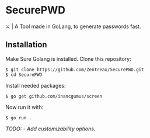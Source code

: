 # SecurePWD
 ⚔️ | A Tool made in GoLang, to generate passwords fast.
 
 ## Installation
 Make Sure Golang is installed.
 Clone this repository:
 ```
 $ git clone https://github.com/Zentreax/SecurePWD.git
 $ cd SecurePWD
 ```
 Install needed packages:
 ```
 $ go get github.com/inancgumus/screen
 ```
 Now run it with:
 ```
 $ go run .
 ```
 
 
 *TODO: - Add customizability options.*
